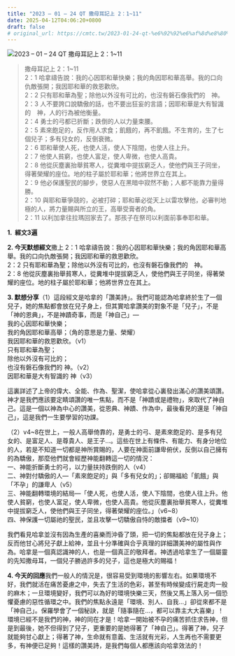 ```yaml
---
title: "2023 – 01 – 24 QT 撒母耳記上 2：1~11"
date: 2025-04-12T04:06:20+0800
draft: false
# original_url: https://cmtc.tw/2023-01-24-qt-%e6%92%92%e6%af%8d%e8%80%b3%e8%a8%98%e4%b8%8a-2%ef%bc%9a111
---
```


![2023 – 01 – 24 QT  撒母耳記上 2：1\~11](/images/qt.jpg  "2023 – 01 – 24 QT  撒母耳記上 2：1\~11")

> 撒母耳記上 2：1\~11  
> 2：1 哈拿禱告說：我的心因耶和華快樂；我的角因耶和華高舉。我的口向仇敵張開；我因耶和華的救恩歡欣。  
> 2：2 只有耶和華為聖；除他以外沒有可比的，也沒有磐石像我們的　神。  
> 2：3 人不要誇口說驕傲的話，也不要出狂妄的言語；因耶和華是大有智識的　神，人的行為被他衡量。  
> 2：4 勇士的弓都已折斷；跌倒的人以力量束腰。  
> 2：5 素來飽足的，反作用人求食；飢餓的，再不飢餓。不生育的，生了七個兒子；多有兒女的，反倒衰微。  
> 2：6 耶和華使人死，也使人活，使人下陰間，也使人往上升。  
> 2：7 他使人貧窮，也使人富足，使人卑微，也使人高貴。  
> 2：8 他從灰塵裏抬舉貧寒人，從糞堆中提拔窮乏人，使他們與王子同坐，得著榮耀的座位。地的柱子屬於耶和華；他將世界立在其上。  
> 2：9 他必保護聖民的腳步，使惡人在黑暗中寂然不動；人都不能靠力量得勝。  
> 2：10 與耶和華爭競的，必被打碎；耶和華必從天上以雷攻擊他，必審判地極的人，將力量賜與所立的王，高舉受膏者的角。  
> 2：11 以利加拿往拉瑪回家去了。那孩子在祭司以利面前事奉耶和華。

**1.  經文3遍**

**2. 今天默想經文**撒上 2：1 哈拿禱告說：我的心因耶和華快樂；我的角因耶和華高舉。我的口向仇敵張開；我因耶和華的救恩歡欣。  
2：2 只有耶和華為聖；除他以外沒有可比的，也沒有磐石像我們的　神。  
2：8 他從灰塵裏抬舉貧寒人，從糞堆中提拔窮乏人，使他們與王子同坐，得著榮耀的座位。地的柱子屬於耶和華；他將世界立在其上。

**3. 默想分享**（1）這段經文是哈拿的「讚美詩」。我們可能認為哈拿終於生了一個兒子，她的焦點都會放在兒子身上，但其實哈拿讚美的對象不是「兒子」，不是「神的恩典」，不是神蹟奇事，而是「神自己」—  
我的心因耶和華快樂；  
我的角因耶和華高舉；（角的意思是力量、榮耀）  
我因耶和華的救恩歡欣。（v1）  
只有耶和華為聖；  
除他以外沒有可比的；  
也沒有磐石像我們的 神。（v2）  
因耶和華是大有智識的 神（v3）

這裏詳述了上帝的偉大、全能、作為、聖潔，使哈拿從心裏發出滿心的讚美頌讚。神才是我們應該要定睛頌讚的唯一焦點，而不是「神蹟或是禮物」，來取代了神自己。這是一個以神為中心的讚美，從恩典、神蹟、作為中，最後看見的還是「神自己」，這是我們一生要學習的功課。

（2）v4\~8在世上，一般人高舉倚靠的，是勇士的弓、是素來飽足的、是多有兒女的、是富足人、是尊貴人、是王子…。這些在世上有條件、有能力、有身分地位的人，若是不知道一切都是神所賞賜的，人要在神面前謙卑俯伏，反倒以自己擁有的為驕傲，那麼他們就會經歷神能翻轉這一切的情況：  
一、神能折斷勇士的弓，以力量扶持跌倒的人（v4）  
二、神對付驕傲的人—「素來飽足的」與「多有兒女的」；卻賜福給「飢餓」與「不孕」的謙卑人（v5）  
三、神能翻轉環境的結局—「使人死，也使人活，使人下陰間，也使人往上升。他使人貧窮，也使人富足，使人卑微，也使人高貴。他從灰塵裏抬舉貧寒人，從糞堆中提拔窮乏人，使他們與王子同坐，得著榮耀的座位。」（v6\~8）  
四、神保護一切屬祂的聖民，並且攻擊一切驕傲自恃的敵擋者（v9\~10）

我們看見哈拿並沒有因為生產的喜樂而沖昏了頭，把一切的焦點都放在兒子身上；反而他甘心將兒子獻上給神，並且十分準確與合乎真理的詳細讚美神的屬性與作為。哈拿是一個真認識神的人，也是一個真正的敬拜者。神透過哈拿生了一個屬靈的先知撒母耳，一個兒子勝過許多的兒子，這也是極大的賜福！

**4. 今天的回應**我們一般人的情況是，很容易受到環境的影響左右。如果環境不好，我們就活在痛苦憂慮之中，失去了生活的色彩，甚至有時候變成行屍走肉一般的麻木；一旦環境變好，我們可以為好的環境快樂三天，然後又馬上落入另一個恐懼憂慮的惡性循環之中。我們的焦點永遠是「環境、別人、自我…」卻從來都不是「神自己」。保羅學會了一個秘訣，就是「隨事隨在…，都可以靠主大大喜樂」！環境已經不是我們的神，神的同在才是！哈拿一開始被不孕的痛苦抓住求告神，但是到最後，她不但得到了兒子，更重要的是她得著了「神自己」。得著了神，兒子就能夠甘心獻上；得著了神，生命就有意義、生活就有光彩，人生再也不需要更多，有神便已足夠！這樣的讚美詩，是我們每個人都應該向哈拿效法的！